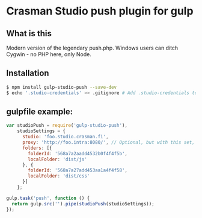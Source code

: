 # Crasman Studio push plugin for gulp

## What is this

Modern version of the legendary push.php. Windows users can ditch Cygwin - no PHP here, only Node.

## Installation

```bash
$ npm install gulp-studio-push --save-dev
$ echo '.studio-credentials' >> .gitignore # Add .studio-credentials to .gitignore file
```

## gulpfile example:
```javascript
var studioPush = require('gulp-studio-push'),
    studioSettings = {
      studio: 'foo.studio.crasman.fi',
      proxy: 'http://foo.intra:8080/', // Optional, but with this set, you don't have to worry about setting HTTP_PROXY anymore
      folders: [{
        folderId: '568a7a2aadd4532b0f4f4f5b',
        localFolder: 'dist/js'
      }, {
        folderId: '568a7a27add453aa1a4f4f58',
        localFolder: 'dist/css'
      }]
    };

gulp.task('push', function () {
  return gulp.src('').pipe(studioPush(studioSettings));
});
```